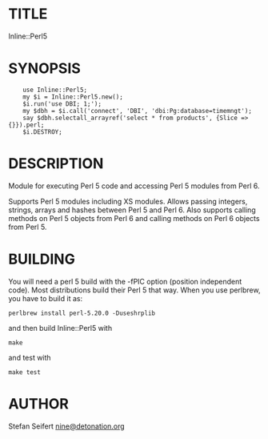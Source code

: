 # TITLE

Inline::Perl5


# SYNOPSIS

```
    use Inline::Perl5;
    my $i = Inline::Perl5.new();
    $i.run('use DBI; 1;');
    my $dbh = $i.call('connect', 'DBI', 'dbi:Pg:database=timemngt');
    say $dbh.selectall_arrayref('select * from products', {Slice => {}}).perl;
    $i.DESTROY;
```

# DESCRIPTION

Module for executing Perl 5 code and accessing Perl 5 modules from Perl 6.

Supports Perl 5 modules including XS modules. Allows passing integers,
strings, arrays and hashes between Perl 5 and Perl 6. Also supports calling
methods on Perl 5 objects from Perl 6 and calling methods on Perl 6 objects
from Perl 5.

# BUILDING

You will need a perl 5 build with the -fPIC option (position independent
code). Most distributions build their Perl 5 that way. When you use perlbrew,
you have to build it as:

    perlbrew install perl-5.20.0 -Duseshrplib

and then build Inline::Perl5 with

    make

and test with

    make test


# AUTHOR

Stefan Seifert <nine@detonation.org>
